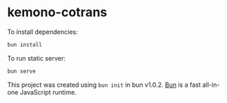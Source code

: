 # kemono-cotrans

To install dependencies:

```bash
bun install
```

To run static server:

```bash
bun serve
```

This project was created using `bun init` in bun v1.0.2. [Bun](https://bun.sh) is a fast all-in-one JavaScript runtime.
